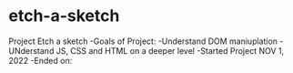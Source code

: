 # etch-a-sketch
Project Etch a sketch
    -Goals of Project:
        -Understand DOM maniuplation
        -UNderstand JS, CSS and HTML on a deeper level
        -Started Project NOV 1, 2022
        -Ended on: 
    